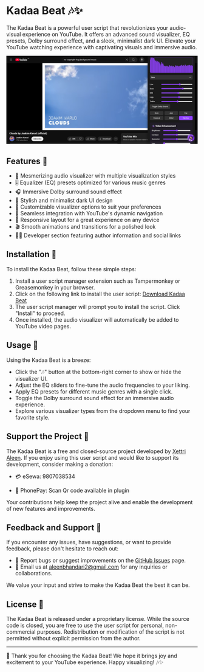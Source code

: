 # Kadaa Beat 🎶✨

The Kadaa Beat is a powerful user script that revolutionizes your audio-visual experience on YouTube. It offers an advanced sound visualizer, EQ presets, Dolby surround effect, and a sleek, minimalist dark UI. Elevate your YouTube watching experience with captivating visuals and immersive audio.

![Alt text](https://raw.githubusercontent.com/xettrialeen/Enhanced-YouTube-Audio-Visualizer---/refs/heads/main/preview.png)

## Features 🌟

- 🌈 Mesmerizing audio visualizer with multiple visualization styles
- 🎚️ Equalizer (EQ) presets optimized for various music genres
- 🎧 Immersive Dolby surround sound effect
- 🌙 Stylish and minimalist dark UI design
- 🎨 Customizable visualizer options to suit your preferences
- 🎥 Seamless integration with YouTube's dynamic navigation
- 📱 Responsive layout for a great experience on any device
- 🎬 Smooth animations and transitions for a polished look
- 👨‍💻 Developer section featuring author information and social links

## Installation 🚀

To install the Kadaa Beat, follow these simple steps:

1. Install a user script manager extension such as Tampermonkey or Greasemonkey in your browser.
2. Click on the following link to install the user script: [Download Kadaa Beat](https://github.com/xettrialeen/Enhanced-YouTube-Audio-Visualizer---/blob/main/script.js)
3. The user script manager will prompt you to install the script. Click "Install" to proceed.
4. Once installed, the audio visualizer will automatically be added to YouTube video pages.

## Usage 🎥

Using the Kadaa Beat is a breeze:

- Click the "🎶" button at the bottom-right corner to show or hide the visualizer UI.
- Adjust the EQ sliders to fine-tune the audio frequencies to your liking.
- Apply EQ presets for different music genres with a single click.
- Toggle the Dolby surround sound effect for an immersive audio experience.
- Explore various visualizer types from the dropdown menu to find your favorite style.

## Support the Project 💖

The Kadaa Beat is a free and closed-source project developed by [Xettri Aleen](https://github.com/xettrialeen). If you enjoy using this user script and would like to support its development, consider making a donation:

- 💳 eSewa: 9807038534

- 📱 PhonePay: Scan Qr code available in plugin

Your contributions help keep the project alive and enable the development of new features and improvements.

## Feedback and Support 📣

If you encounter any issues, have suggestions, or want to provide feedback, please don't hesitate to reach out:

- 🐛 Report bugs or suggest improvements on the [GitHub Issues](https://github.com/yourusername/enhanced-youtube-audio-visualizer/issues) page.
- 📧 Email us at aleenbhandari2@gmail.com for any inquiries or collaborations.

We value your input and strive to make the Kadaa Beat the best it can be.

## License 📜

The Kadaa Beat is released under a proprietary license. While the source code is closed, you are free to use the user script for personal, non-commercial purposes. Redistribution or modification of the script is not permitted without explicit permission from the author.

---

🎉 Thank you for choosing the Kadaa Beat! We hope it brings joy and excitement to your YouTube experience. Happy visualizing! 🎶✨